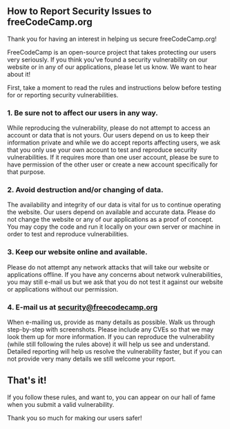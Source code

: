 ## How to Report Security Issues to freeCodeCamp.org

Thank you for having an interest in helping us secure freeCodeCamp.org!

FreeCodeCamp is an open-source project that takes protecting our users very seriously. If you think you've found a security vulnerability on our website or in any of our applications, please let us know. We want to hear about it!

First, take a moment to read the rules and instructions below before testing for or reporting security vulnerabilities.

### 1. Be sure not to affect our users in any way.

While reproducing the vulnerability, please do not attempt to access an account or data that is not yours. Our users depend on us to keep their information private and while we do accept reports affecting users, we ask that you only use your own account to test and reproduce security vulnerabilities. If it requires more than one user account, please be sure to have permission of the other user or create a new account specifically for that purpose.

### 2. Avoid destruction and/or changing of data.

The availability and integrity of our data is vital for us to continue operating the website. Our users depend on available and accurate data. Please do not change the website or any of our applications as a proof of concept. You may copy the code and run it locally on your own server or machine in order to test and reproduce vulnerabilities.

### 3. Keep our website online and available.

Please do not attempt any network attacks that will take our website or applications offline. If you have any concerns about network vulnerabilities, you may still e-mail us but we ask that you do not test it against our website or applications without our permission.

### 4. E-mail us at security@freecodecamp.org

When e-mailing us, provide as many details as possible. Walk us through step-by-step with screenshots. Please include any CVEs so that we may look them up for more information. If you can reproduce the vulnerability (while still following the rules above) it will help us see and understand. Detailed reporting will help us resolve the vulnerability faster, but if you can not provide very many details we still welcome your report.

## That's it!

If you follow these rules, and want to, you can appear on our hall of fame when you submit a valid vulnerability.

Thank you so much for making our users safer!
